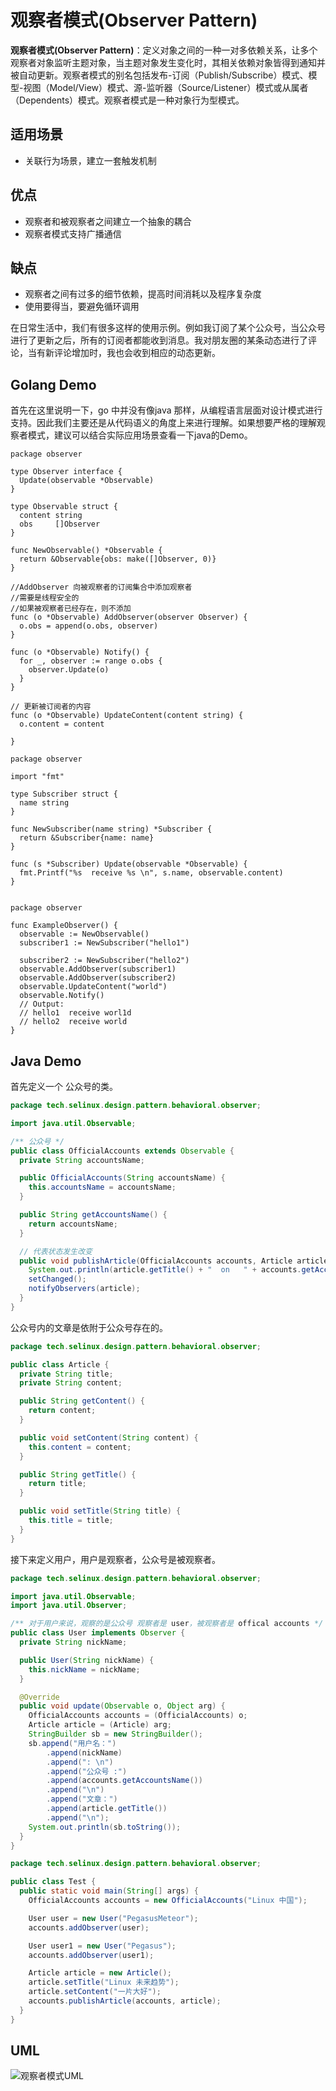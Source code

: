 # 观察者模式(Observer Pattern)

**观察者模式(Observer Pattern)**：定义对象之间的一种一对多依赖关系，让多个观察者对象监听主题对象，当主题对象发生变化时，其相关依赖对象皆得到通知并被自动更新。观察者模式的别名包括发布-订阅（Publish/Subscribe）模式、模型-视图（Model/View）模式、源-监听器（Source/Listener）模式或从属者（Dependents）模式。观察者模式是一种对象行为型模式。

## 适用场景

- 关联行为场景，建立一套触发机制

## 优点

- 观察者和被观察者之间建立一个抽象的耦合
- 观察者模式支持广播通信

## 缺点

- 观察者之间有过多的细节依赖，提高时间消耗以及程序复杂度
- 使用要得当，要避免循环调用

在日常生活中，我们有很多这样的使用示例。例如我订阅了某个公众号，当公众号进行了更新之后，所有的订阅者都能收到消息。我对朋友圈的某条动态进行了评论，当有新评论增加时，我也会收到相应的动态更新。

## Golang Demo

首先在这里说明一下，go 中并没有像java 那样，从编程语言层面对设计模式进行支持。因此我们主要还是从代码语义的角度上来进行理解。如果想要严格的理解观察者模式，建议可以结合实际应用场景查看一下java的Demo。

```golang
package observer

type Observer interface {
  Update(observable *Observable)
}

type Observable struct {
  content string
  obs     []Observer
}

func NewObservable() *Observable {
  return &Observable{obs: make([]Observer, 0)}
}

//AddObserver 向被观察者的订阅集合中添加观察者
//需要是线程安全的
//如果被观察者已经存在，则不添加
func (o *Observable) AddObserver(observer Observer) {
  o.obs = append(o.obs, observer)
}

func (o *Observable) Notify() {
  for _, observer := range o.obs {
    observer.Update(o)
  }
}

// 更新被订阅者的内容
func (o *Observable) UpdateContent(content string) {
  o.content = content

}

```

```golang
package observer

import "fmt"

type Subscriber struct {
  name string
}

func NewSubscriber(name string) *Subscriber {
  return &Subscriber{name: name}
}

func (s *Subscriber) Update(observable *Observable) {
  fmt.Printf("%s  receive %s \n", s.name, observable.content)
}


```

```golang
package observer

func ExampleObserver() {
  observable := NewObservable()
  subscriber1 := NewSubscriber("hello1")

  subscriber2 := NewSubscriber("hello2")
  observable.AddObserver(subscriber1)
  observable.AddObserver(subscriber2)
  observable.UpdateContent("world")
  observable.Notify()
  // Output:
  // hello1  receive worl1d
  // hello2  receive world
}
```

## Java Demo

首先定义一个 公众号的类。

```java
package tech.selinux.design.pattern.behavioral.observer;

import java.util.Observable;

/** 公众号 */
public class OfficialAccounts extends Observable {
  private String accountsName;

  public OfficialAccounts(String accountsName) {
    this.accountsName = accountsName;
  }

  public String getAccountsName() {
    return accountsName;
  }

  // 代表状态发生改变
  public void publishArticle(OfficialAccounts accounts, Article article) {
    System.out.println(article.getTitle() + "  on   " + accounts.getAccountsName());
    setChanged();
    notifyObservers(article);
  }
}

```

公众号内的文章是依附于公众号存在的。

```java
package tech.selinux.design.pattern.behavioral.observer;

public class Article {
  private String title;
  private String content;

  public String getContent() {
    return content;
  }

  public void setContent(String content) {
    this.content = content;
  }

  public String getTitle() {
    return title;
  }

  public void setTitle(String title) {
    this.title = title;
  }
}


```

接下来定义用户，用户是观察者，公众号是被观察者。

```java
package tech.selinux.design.pattern.behavioral.observer;

import java.util.Observable;
import java.util.Observer;

/** 对于用户来说，观察的是公众号 观察者是 user，被观察者是 offical accounts */
public class User implements Observer {
  private String nickName;

  public User(String nickName) {
    this.nickName = nickName;
  }

  @Override
  public void update(Observable o, Object arg) {
    OfficialAccounts accounts = (OfficialAccounts) o;
    Article article = (Article) arg;
    StringBuilder sb = new StringBuilder();
    sb.append("用户名：")
        .append(nickName)
        .append(": \n")
        .append("公众号 :")
        .append(accounts.getAccountsName())
        .append("\n")
        .append("文章：")
        .append(article.getTitle())
        .append("\n");
    System.out.println(sb.toString());
  }
}

```

```java
package tech.selinux.design.pattern.behavioral.observer;

public class Test {
  public static void main(String[] args) {
    OfficialAccounts accounts = new OfficialAccounts("Linux 中国");

    User user = new User("PegasusMeteor");
    accounts.addObserver(user);

    User user1 = new User("Pegasus");
    accounts.addObserver(user1);

    Article article = new Article();
    article.setTitle("Linux 未来趋势");
    article.setContent("一片大好");
    accounts.publishArticle(accounts, article);
  }
}

```

## UML

![观察者模式UML](images/observer-pattern.png)